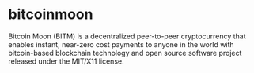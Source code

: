 # bitcoinmoon
Bitcoin Moon (BITM) is a decentralized peer-to-peer cryptocurrency that enables instant, near-zero cost payments to anyone in the world with bitcoin-based blockchain technology and open source software project released under the MIT/X11 license.
